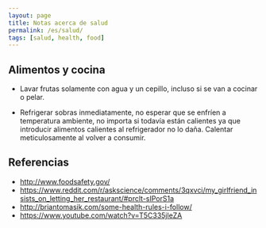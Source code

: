 ```yaml
---
layout: page
title: Notas acerca de salud
permalink: /es/salud/
tags: [salud, health, food]
---
```


## Alimentos y cocina

- Lavar frutas solamente con agua y un cepillo, incluso si se van a cocinar o
  pelar.

- Refrigerar sobras inmediatamente, no esperar que se enfríen a temperatura
  ambiente, no importa si todavía están calientes ya que introducir alimentos
  calientes al refrigerador no lo daña.  Calentar meticulosamente al volver a
  consumir.

## Referencias

- <http://www.foodsafety.gov/>
- <https://www.reddit.com/r/askscience/comments/3qxvci/my_girlfriend_insists_on_letting_her_restaurant/#prclt-sIPorS1a>
- <http://briantomasik.com/some-health-rules-i-follow/>
- <https://www.youtube.com/watch?v=T5C335jleZA>
